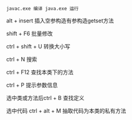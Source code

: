 `javac.exe 编译 java.exe 运行`

alt + insert  插入空参构造有参构造getset方法

shift  + F6  批量修改

ctrl + shift + U  转换大小写

ctrl + N 搜索

ctrl + F12 查找本类下的方法

ctrl + P 提示参数信息

选中类或方法后ctrl + B 查找定义

选中代码 ctrl + alt + M 抽取代码为本类的私有方法